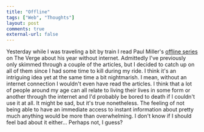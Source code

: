 ```yaml
---
title: "Offline"
tags: ["Web", "Thoughts"]
layout: post
comments: true
external-url: false
---
```


Yesterday while I was traveling a bit by train I read Paul Miller's [offline series](http://www.theverge.com/label/offline) on The Verge about his year without internet. Admittedly I've previously only skimmed through a couple of the articles, but I decided to catch up on all of them since I had some time to kill during my ride. I think it's an intriguing idea yet at the same time a bit nightmarish. I mean, without an internet connection I wouldn't even have read the articles. I think that a lot of people around my age can all relate to living their lives in some form or another through the internet and I'd probably be bored to death if I couldn't use it at all. It might be sad, but it's true nonetheless. The feeling of not being able to have an immediate access to instant information about pretty much anything would be more than overwhelming. I don't know if I should feel bad about it either... Perhaps not, I guess?
